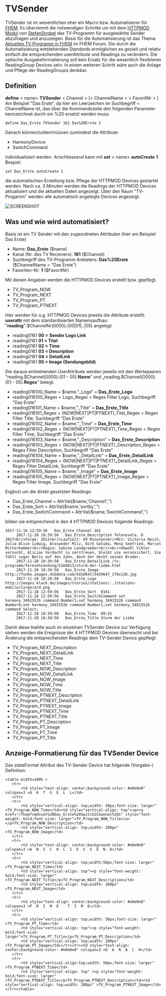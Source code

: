 # TVSender
TVSender ist im wesentlichen eher ein Macro bzw. Automatisierer für [FHEM](http://www.fhem.de).
Es übernimmt die notwendigen Schritte um mit dem [HTTPMOD Modul](https://wiki.fhem.de/wiki/HTTPMOD) von [StefanStrobel](https://forum.fhem.de/index.php?action=profile;u=3960) das TV-Programm für ausgewählte Sender abzufragen und anzuzeigen. Basis für die Automatisierung ist das Thema [Aktuelles TV Programm in FHEM](https://forum.fhem.de/index.php/topic,28123.0.html) im FHEM Forum.
Die durch die Automatisierung entstehenden Standards ermöglichen es gezielt und relativ einfach die entsprechenden userAttribute und Readings zu verändern.
Die optische Ausgabeformatierung soll kein Ersatz für die wesentlich flexibleren ReadingGroup Devices sein. In einem weiteren Schritt wäre auch die Anlage und Pflege der ReadingGroups denkbar.
## Definition
**define** < name> **TVSender** < Channel > \[< ChannelName > < FavoritNr > \]
Am Beispiel "Das Erste", da hier ein Leerzeichen im Suchbegriff = ChannelName ist, das über die Kommandozeile den folgenden Parameter kennzeichnet durch ein %20 ersetzt werden muss:

    define Das_Erste TVSender 161 Das%20Erste 1

Danach können/sollen/müssen zumindest die Attribute:

 - HarmonyDevice
 - SwitchCommand

individualisiert werden. Anschliessend kann mit 
**set** < name> **autoCreate** **1**
Bespiel:

    set Das_Erste autoCreate 1

die automatischen Erstellung bzw. Pflege der HTTPMOD Devices gestartet werden.
Nach ca. 3 Minuten werden die Readings der HTTPMOD Devices aktualisiert und die aktuellen Daten angezeigt. Über den Raum "TV-Progamm" werden alle automatisch angelegte Devices angezeigt:

![SCREENSHOT](https://github.com/supernova1963/TVSender/blob/master/Screenshot%202017-11-20%20um%2012.58.38.png)

## Was und wie wird automatisiert?
Basis ist ein TV Sender mit den zugeordneten Attributen (hier am Beispiel Das Erste)

 - Name: **Das_Erste** ($name)
 - Kanal (Nr. des TV Receivers): **161** ($Channel)
 - Suchbegriff des TV-Programm Anbieters:
   **Das%20Erste** ($ChannelName = "Das Erste")
 - Favoriten-Nr: **1** ($FavoritNr) 

Mit diesen Angaben werden die HTTPMOD Devices erstellt bzw. gepflegt.

 - TV_Program_NOW
 - TV_Program_NEXT
 - TV_Program_PT
 - TV_Program_PTNEXT
 
Hier werden für o.g. HTTPMOD Devices jeweils die Attribute erstellt:
**userattr** mit dem standardisierten Namensaufbau:
"**reading**"**.**\$ChannelNr(0000)**.**(00|01|..|05) angelegt

- reading0161 **00 = Sender Logo Link**
- reading0161 **01 = Titel**
- reading0161 **02 = Time**
- reading0161 **03 = Description**
- reading0161 **04 = DetailLink**
- reading0161 **05 = Image (Sendungsbild)**

Die daraus entstehenden UserAttribute werden jeweils mit den Wertepaaren "reading.\$Channel(0000).(01 - 05).**Name**“ und „reading.\$Channel(0000).(01 - 05).**Regex**“ belegt.

 - reading016100_Name = \$name."_Logo“  = **Das_Erste_Logo** 
 - reading016100_Regex = Logo_Regex 
 = Regex Filter Logo, Suchbegriff "Das Erste"
 - reading016101_Name = \$name."_Title“ = **Das_Erste_Title**
 - reading016101_Regex = (NOW|NEXT|PT|PTNEXT)_Titel_Regex 
 = Regex Filter Title, Suchbegriff "Das Erste"
 - reading016102_Name = \$name."_Time“ = **Das_Erste_Time**
 - reading016102_Regex = (NOW|NEXT|PT|PTNEXT)_Time_Regex 
 = Regex Filter Time, Suchbegriff "Das Erste"
 - reading016103_Name = \$name."_Description“ = **Das_Erste_Description**
 - reading016103_Regex = (NOW|NEXT|PT|PTNEXT)_Description_Regex 
 = Regex Filter Description, Suchbegriff "Das Erste"
 - reading016104_Name = \$name."_DetailLink“ = **Das_Erste_DetailLink**
 - reading016104_Regex = (NOW|NEXT|PT|PTNEXT)_DetailLink_Regex 
 = Regex Filter DetailLink, Suchbegriff "Das Erste"
 - reading016105_Name = \$name."_Image“ = **Das_Erste_Image**
 - reading016105_Regex = (NOW|NEXT|PT|PTNEXT)_Image_Regex 
 = Regex Filter Image, Suchbegriff "Das Erste"

Ergänzt um die direkt gesetzten Readings:
 - Das_Erste_Channel = AttrVal(\$name,'Channel','')
 - Das_Erste_Sort = AttrVal(\$name,'sortby','')
 - Das_Erste_SwitchCommand = AttrVal(\$name,'SwichtCommand','')

bilden sie entsprechend in den 4 HTTPMOD Devices folgende Readings:

    2017-11-18 12:59:56   Das_Erste_Channel 161 
         2017-11-20 10:39:50   Das_Erste_Description Telenovela, D 2017<br/>Folge: 2812<br/>Laufzeit: 49 Minuten<br/>Mit: Victoria Reich, Julia Alice Ludwig, Alexander Milz, Dirk Galuba, Mona Seefried, Marion Mitterhammer<br/>Regie: Sabine Landgraeber<br/><br/>Obwohl Viktor versucht, Alicias Verdacht zu zerstreuen, bleibt sie verunsichert. Sie fühlt sogar Boris auf den Zahn, doch der deckt seinen Bruder. 
         2017-11-20 10:39:50   Das_Erste_DetailLink /tv-programm/fernsehsendung/5164013/sturm-der-liebe.html 
         2017-11-20 10:39:50   Das_Erste_Image http://funke.images.dvbdata.com/5419647/5419647_176x120.jpg 
         2017-11-20 10:39:50   Das_Erste_Logo  http://images.klack.de/images/stories/stations/../stations-mobile/large/ard.png 
         2017-11-18 12:59:56   Das_Erste_Sort  0161 
         2017-11-18 12:59:56   Das_Erste_SwitchCommand set harmony_34915526 command Number1;set harmony_34915526 command Number6;set harmony_34915526 command Number1;set harmony_34915526 command Select; 
         2017-11-20 10:39:50   Das_Erste_Time  09:55 
         2017-11-20 10:39:50   Das_Erste_Title Sturm der Liebe 

Damit diese Inahlte auch im einzelnen TVSender Device zur Verfügung stehen werden die Ereignisse der 4 HTTPMOD Devices überwacht und bei Änderung die entsprechenden Readings dem TV-Sender Device gepflegt:
 - TV_Program_NEXT_Description 
 - TV_Program_NEXT_DetailLink
 - TV_Program_NEXT_Time
 - TV_Program_NEXT_Title
 - TV_Program_NOW_Description
 - TV_Program_NOW_DetailLink
 - TV_Program_NOW_Image
 - TV_Program_NOW_Time
 - TV_Program_NOW_Title
 - TV_Program_PTNEXT_Description
 - TV_Program_PTNEXT_DetailLink
 - TV_Program_PTNEXT_Image
 - TV_Program_PTNEXT_Time
 - TV_Program_PTNEXT_Title
 - TV_Program_PT_Description
 - TV_Program_PT_Image
 - TV_Program_PT_Time
 - TV_Program_PT_Title
 
 ## Anzeige-Formatierung für das TVSender Device
 
 Das stateFormat Attribut des TV-Sender Device hat folgende (Vorgabe-) Definition:
 
 ```
 <table width=100% >
    <tr>
        <td style="text-align: center;background-color: #e0e0e0" colspan=3 >A  K  T  U  E  L  L</td>
    </tr>
    <tr>
        <td style="vertical-align: top;width: 50px;font-size: larger" >TV_Program_NOW_Time</td><td style="vertical-align: top"><p><a href="/fhem?cmd=set%20Das_Erste%20Switch2Channel%201" style="font-weight: bold;font-size: larger">TV_Program_NOW_Title</a></p>TV_Program_NOW_Description</td>
        <td style="vertical-align: top;width: 200px" >TV_Program_NOW_Image</td>
    </tr>
    <tr>
        <td style="text-align: center;background-color: #e0e0e0" colspan=3 >A  N  S  C  H  L  I  E  S  S  E  N  D</td>
    </tr>
    <tr>
        <td style="vertical-align: top;width:50px;font-size: larger" >TV_Program_NEXT_Time</td>
        <td style="vertical-align: top"><p style="font-weight: bold;font-size: larger" >TV_Program_NEXT_Title</p>TV_Program_NEXT_Description</td>
        <td style="vertical-align: top;width: 200px" >TV_Program_NEXT_Image</td>
    </tr>
    <tr>
        <td style="text-align: center;background-color: #e0e0e0" colspan=3 >P  R  I  M  E    T  I  M  E</td>
    </tr>
    <tr>
        <td style="vertical-align: top;width: 50px;font-size: larger" >TV_Program_PT_Time</td>
        <td style="vertical-align: top"><p style="font-weight: bold;font-size: larger">TV_Program_PT_Title</p>TV_Program_PT_Description</td>
        <td style="vertical-align: top;width: 200px" >TV_Program_PT_Image</td></tr><tr><td style="text-align: center;background-color: #e0e0e0" colspan=3 >D  A  N  A  C  H</td>
    </tr>
    <tr>
        <td style="vertical-align:top;width: 50px;font-size: larger" >TV_Program_PTNEXT_Time</td>
        <td style="vertical-align: top" ><p style="font-weight: bold;font-size: larger" >TV_Program_PTNEXT_Title</p>TV_Program_PTNEXT_Description</td><td style="vertical-align: top;width: 200px" >TV_Program_PTNEXT_Image</td></tr></table>
```



 
